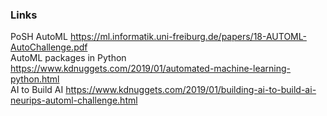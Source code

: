 ### Links
PoSH AutoML https://ml.informatik.uni-freiburg.de/papers/18-AUTOML-AutoChallenge.pdf <br/>
AutoML packages in Python https://www.kdnuggets.com/2019/01/automated-machine-learning-python.html <br/>
AI to Build AI https://www.kdnuggets.com/2019/01/building-ai-to-build-ai-neurips-automl-challenge.html <br/>



